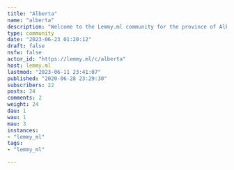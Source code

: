 ```yaml
---
title: "Alberta" 
name: "alberta"
description: "Welcome to the Lemmy.ml community for the province of Alberta!##### Community Rules:1. No bigoted comments. Racism, sexism, homophobia, ableism, or other intolerant behaviour is not welcome here and will be met with prompt action.2. Remain civil. Be respectful to one another. Baiting, attacks of a personal nature, witch hunts, and accusatory behaviour is not welcome here.3. Posts must be relevant to the province of Alberta. News relating to more local regions within Alberta should be posted in the region's local Lemmy board. If one doesn't exist yet, create it!4. Duplicate posts will be removed, and will be suggested for posting to similar boards on other instances such as https://lemmy.ca if not yet shared there.5. We are not a classifieds board. Please do not post items for sale, GoFundMe pages, or missing persons posts without a news article attached.6. News articles should be posted with their original headlines, and be accompanied with some text either elaborating personal thoughts on the piece, a summary of what the page is about, or both.7. Have fun! Engage with content you enjoy, and avoid content you don't (unless it goes against the community rules, then report it).##### Other Communities:Here's a list of communities on this instance and others that relate to the province:Higher level communities:- [c/canada](https://lemmy.ml/c/canada)- [Lemmy.ca](https://lemmy.ca/)- [Lemmy.ca/c/canada](https://lemmy.ca/c/canada)Equal level communities:- [Lemmy.ca/c/alberta](https://lemmy.ca/c/alberta)Lower level communities:- [c/calgary](https://lemmy.ml/c/calgary)- [Lemmy.ca/c/calgary](https://lemmy.ca/c/calgary)- [Lemmy.ca/c/edmonton](https://lemmy.ca/c/edmonton)Banner image is [CC 4.0](https://creativecommons.org/licenses/by-sa/4.0/deed.en) by Fardad Mokhtari"
type: community
date: "2023-06-23 01:20:12"
draft: false
nsfw: false
actor_id: "https://lemmy.ml/c/alberta"
host: lemmy.ml
lastmod: "2023-06-11 23:41:07"
published: "2020-06-28 23:29:30"
subscribers: 22
posts: 24
comments: 2
weight: 24
dau: 1
wau: 1
mau: 3
instances:
- "lemmy_ml"
tags: 
- "lemmy_ml"

---
```

